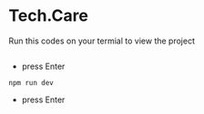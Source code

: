 # Tech.Care

Run this codes on your termial to view the project
```npm install
```
- press Enter
```
npm run dev
```
- press Enter